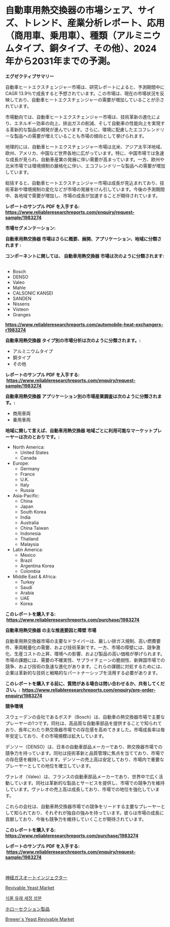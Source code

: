 <p><h1>自動車用熱交換器の市場シェア、サイズ、トレンド、産業分析レポート、応用（商用車、乗用車）、種類（アルミニウムタイプ、銅タイプ、その他）、2024年から2031年までの予測。</h1></p><p><strong>エグゼクティブサマリー</strong></p>
<p><p>自動車ヒートエクスチェンジャー市場は、研究レポートによると、予測期間中にCAGR 13.9％で成長すると予想されています。この市場は、現在の市場状況を反映しており、自動車ヒートエクスチェンジャーの需要が増加していることが示されています。</p><p>市場動向では、自動車ヒートエクスチェンジャー市場は、技術革新の進化により、エネルギー効率の向上、排出ガスの削減、そして自動車の性能向上を実現する革新的な製品の開発が進んでいます。さらに、環境に配慮したエコフレンドリーな製品への需要が増えていることも市場の傾向として挙げられます。</p><p>地理的には、自動車ヒートエクスチェンジャー市場は北米、アジア太平洋地域、欧州、アメリカ、中国など世界各地に広がっています。特に、中国市場では急速な成長が見られ、自動車産業の発展に伴い需要が高まっています。一方、欧州や北米市場では環境規制の厳格化に伴い、エコフレンドリーな製品への需要が増加しています。</p><p>総括すると、自動車ヒートエクスチェンジャー市場は成長が見込まれており、技術革新や環境規制の変化などが市場の発展をけん引しています。今後の予測期間中、各地域で需要が増加し、市場の成長が加速することが期待されています。</p></p>
<p><strong>レポートのサンプル PDF を入手する: <a href="https://www.reliableresearchreports.com/enquiry/request-sample/1983274">https://www.reliableresearchreports.com/enquiry/request-sample/1983274</a></strong></p>
<p><strong>市場セグメンテーション:</strong></p>
<p><strong> 自動車用熱交換器 市場はさらに概要、展開、アプリケーション、地域に分類されます :</strong></p>
<p><strong>コンポーネントに関しては、 自動車用熱交換器 市場は次のように分類されます: &nbsp;</strong></p>
<p><ul><li>Bosch</li><li>DENSO</li><li>Valeo</li><li>Mahle</li><li>CALSONIC KANSEI</li><li>SANDEN</li><li>Nissens</li><li>Visteon</li><li>Granges</li></ul></p>
<p><strong><a href="https://www.reliableresearchreports.com/automobile-heat-exchangers-r1983274">https://www.reliableresearchreports.com/automobile-heat-exchangers-r1983274</a></strong></p>
<p><strong> 自動車用熱交換器 タイプ別の市場分析は次のように分類されます。:</strong></p>
<p><ul><li>アルミニウムタイプ</li><li>銅タイプ</li><li>その他</li></ul></p>
<p><strong>レポートのサンプル PDF を入手する: &nbsp;<a href="https://www.reliableresearchreports.com/enquiry/request-sample/1983274">https://www.reliableresearchreports.com/enquiry/request-sample/1983274</a></strong></p>
<p><strong> 自動車用熱交換器 アプリケーション別の市場産業調査は次のように分類されます。:</strong></p>
<p><ul><li>商用車両</li><li>乗用車両</li></ul></p>
<p><strong>地域に関して言えば、自動車用熱交換器 地域ごとに利用可能なマーケットプレーヤーは次のとおりです。:</strong></p>
<p><ul>
    <li>
        North America:
        <ul>
            <li>United States</li>
            <li>Canada</li>
        </ul>
    </li>
    <li>
        Europe:
        <ul>
            <li>Germany</li>
            <li>France</li>
            <li>U.K.</li>
            <li>Italy</li>
            <li>Russia</li>
        </ul>
    </li>
    <li>
        Asia-Pacific:
        <ul>
            <li>China</li>
            <li>Japan</li>
            <li>South Korea</li>
            <li>India</li>
            <li>Australia</li>
            <li>China Taiwan</li>
            <li>Indonesia</li>
            <li>Thailand</li>
            <li>Malaysia</li>
        </ul>
    </li>
    <li>
        Latin America:
        <ul>
            <li>Mexico</li>
            <li>Brazil</li>
            <li>Argentina Korea</li>
            <li>Colombia</li>
        </ul>
    </li>
    <li>
        Middle East & Africa:
        <ul>
            <li>Turkey</li>
            <li>Saudi</li>
            <li>Arabia</li>
            <li>UAE</li>
            <li>Korea</li>
        </ul>
    </li>
    </ul></p>
<p><strong>このレポートを購入する: &nbsp;<a href="https://www.reliableresearchreports.com/purchase/1983274">https://www.reliableresearchreports.com/purchase/1983274</a></strong></p>
<p><strong>自動車用熱交換器 の主な推進要因と障壁 市場</strong></p>
<p><p>自動車用熱交換器市場の主要なドライバーは、厳しい排ガス規制、高い燃費要件、車両軽量化の需要、および技術革新です。一方、市場の障壁には、競争激化、生産コストの上昇、環境への影響、および製品の高い価格が挙げられます。市場の課題には、需要の不確実性、サプライチェーンの脆弱性、新興国市場での競争、および技術の急速な進化があります。これらの課題に対処するためには、企業は革新的な技術と戦略的なパートナーシップを活用する必要があります。</p></p>
<p><strong>このレポートを購入する前に、質問がある場合は問い合わせるか、共有してください。:&nbsp; <a href="https://www.reliableresearchreports.com/enquiry/pre-order-enquiry/1983274">https://www.reliableresearchreports.com/enquiry/pre-order-enquiry/1983274</a></strong></p>
<p><strong>競争環境</strong></p>
<p><p>スウェーデンの会社であるボスチ（Bosch）は、自動車の熱交換器市場で主要なプレーヤーの1つです。同社は、高品質な自動車部品を提供することで知られており、長年にわたり熱交換器市場での存在感を高めてきました。市場成長率は毎年安定しており、その市場規模は拡大しています。</p><p>デンソー（DENSO）は、日本の自動車部品メーカーであり、熱交換器市場での競争力を持っています。同社は技術革新と品質管理に焦点を当てており、市場での存在感を維持しています。デンソーの売上高は安定しており、市場内で重要なプレーヤーとしての地位を確立しています。</p><p>ヴァレオ（Valeo）は、フランスの自動車部品メーカーであり、世界中で広く活動しています。同社は革新的な製品とサービスを提供し、市場での競争力を維持しています。ヴァレオの売上高は成長しており、市場での地位を強化しています。</p><p>これらの会社は、自動車熱交換器市場での競争をリードする主要なプレーヤーとして知られており、それぞれが独自の強みを持っています。彼らは市場の成長に貢献しており、今後も競争力を維持していくことが期待されています。</p></p>
<p><strong>このレポートを購入する: &nbsp; <a href="https://www.reliableresearchreports.com/purchase/1983274">https://www.reliableresearchreports.com/purchase/1983274</a></strong></p>
<p><strong>レポートのサンプル PDF を入手する: &nbsp;<a href="https://www.reliableresearchreports.com/enquiry/request-sample/1983274">https://www.reliableresearchreports.com/enquiry/request-sample/1983274</a></strong><strong></strong></p>
<p>&nbsp;</p>
<p><p><a href="https://github.com/TerrellConn/Market-Research-Report-List-1/blob/main/1559474117688.md">神経ガスオートインジェクター</a></p><p><a href="https://github.com/nicholepatriciadoylenwnrjr0/Market-Research-Report-List-2/blob/main/revivable-yeast-market.md">Revivable Yeast Market</a></p><p><a href="https://medium.com/@stanleylyittle554467/%EC%8B%9D%EB%AC%BC-%EC%9C%A0%EB%9E%98-%EC%B2%AD%EC%86%8C-%EC%84%B1%EB%B6%84-%EC%8B%9C%EC%9E%A5-%EC%A1%B0%EC%82%AC-%EB%B3%B4%EA%B3%A0%EC%84%9C%EC%97%90%EB%8A%94-cagr-%EC%98%88%EC%B8%A1%EC%97%90-%EB%94%B0%EB%9D%BC-2024%EB%85%84%EB%B6%80%ED%84%B0-2031%EB%85%84%EA%B9%8C%EC%A7%80-%EC%8B%9C%EC%9E%A5-%EA%B7%9C%EB%AA%A8-%EC%A0%90%EC%9C%A0%EC%9C%A8-%EB%B0%8F-%EC%84%B1%EC%9E%A5%EB%A5%A0-%EB%B6%84%EC%84%9D%EC%9D%B4-%ED%8F%AC%ED%95%A8%EB%90%98%EC%96%B4-%EC%9E%88%EC%8A%B5%EB%8B%88%EB%8B%A4-1c61a173f5ef">식물 유래 세정 성분</a></p><p><a href="https://github.com/schmahlson/Market-Research-Report-List-2/blob/main/6586122117687.md">ホローセクション製品</a></p><p><a href="https://github.com/ayamgoreng5458/Market-Research-Report-List-1/blob/main/brewers-yeast-revivable-market.md">Brewer`s Yeast Revivable Market</a></p></p>